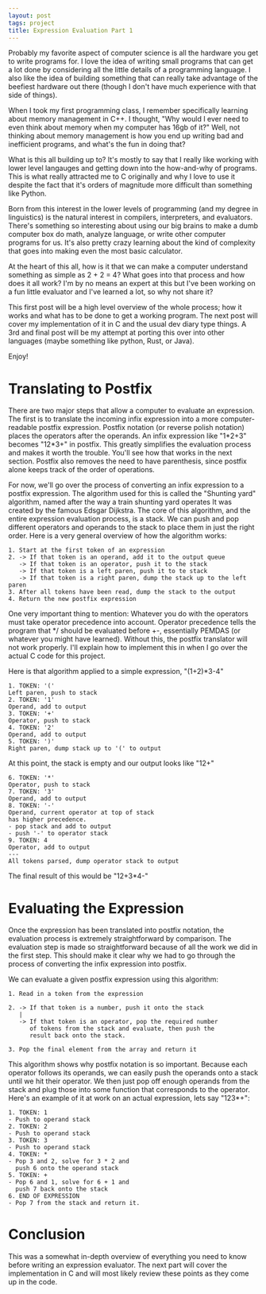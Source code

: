 ```yaml
---
layout: post
tags: project
title: Expression Evaluation Part 1
---
```


Probably my favorite aspect of computer science is all the hardware you get to write
programs for.  I love the idea of writing small programs that can get a lot done by 
considering all the little details of a programming language.  I also like the idea
of building something that can really take advantage of the beefiest hardware out there 
(though I don't have much experience with that side of things). 

When I took my first programming class, I remember specifically learning about memory management
in C++.  I thought, "Why would I ever need to even think about memory when my computer has 16gb of
it?"  Well, not thinking about memory management is how you end up writing bad and inefficient 
programs, and what's the fun in doing that?

What is this all building up to?  It's mostly to say that I really like working with lower
level langauges and getting down into the how-and-why of programs.  This is what really 
attracted me to C originally and why I love to use it despite the fact that it's orders of
magnitude more difficult than something like Python.  

Born from this interest in the lower levels of programming (and my degree in linguistics) is
the natural interest in compilers, interpreters, and evaluators.  There's something so interesting
about using our big brains to make a dumb computer box do math, analyze language, or write other
computer programs for us.  It's also pretty crazy learning about the kind of complexity that goes 
into making even the most basic calculator.  

At the heart of this all, how is it that we can make a computer understand something as simple as
2 + 2 = 4? What goes into that process and how does it all work?  I'm by no means an expert at this
but I've been working on a fun little evaluator and I've learned a lot, so why not share it?  

This first post will be a high level overview of the whole process; how it works and what has to be 
done to get a working program.  The next post will cover my implementation of it in C and the usual
dev diary type things.  A 3rd and final post will be my attempt at porting this over into other languages
(maybe something like python, Rust, or Java). 

Enjoy!


# Translating to Postfix

There are two major steps that allow a computer to evaluate an expression.  The first is to translate
the incoming infix expression into a more computer-readable postfix expression.
Postfix notation (or reverse polish notation) places the operators after the operands.  An infix expression
like "1\*2+3" becomes "12\*3+" in postfix.  This greatly simplifies the evaluation process and makes it worth
the trouble.  You'll see how that works in the next section.  Postfix also removes the need to have parenthesis,
since postfix alone keeps track of the order of operations.  

For now, we'll go over the process of converting an infix expression to a postfix expression.  The algorithm 
used for this is called the "Shunting yard" algorithm, named after the way a train shunting yard operates
It was created by the famous Edsgar Dijkstra.  The core of this algorithm, and the entire expression evaluation 
process, is a stack.  We can push and pop different operators and operands to the stack to place them in just 
the right order. Here is a very general overview of how the algorithm works:

    1. Start at the first token of an expression
    2. -> If that token is an operand, add it to the output queue
       -> If that token is an operator, push it to the stack
       -> If that token is a left paren, push it to te stack
       -> If that token is a right paren, dump the stack up to the left paren
    3. After all tokens have been read, dump the stack to the output
    4. Return the new postfix expression

One very important thing to mention: Whatever you do with the operators must take operator precedence into account. 
Operator precedence tells the program that \*/ should be evaluated before +-, essentially PEMDAS (or whatever you might
have learned).  Without this, the postfix translator will not work properly.  I'll explain how to implement this in 
when I go over the actual C code for this project. 

Here is that algorithm applied to a simple expression, "(1+2)\*3-4"

    1. TOKEN: '('
    Left paren, push to stack
    2. TOKEN: '1'
    Operand, add to output
    3. TOKEN: '+'
    Operator, push to stack
    4. TOKEN: '2'
    Operand, add to output
    5. TOKEN: ')'
    Right paren, dump stack up to '(' to output

At this point, the stack is empty and our output looks like "12+"

    6. TOKEN: '*'
    Operator, push to stack
    7. TOKEN: '3'
    Operand, add to output
    8. TOKEN: '-'
    Operand, current operator at top of stack 
    has higher precedence.
    - pop stack and add to output
    - push '-' to operator stack
    9. TOKEN: 4
    Operator, add to output
    ---
    All tokens parsed, dump operator stack to output

The final result of this would be "12+3\*4-"


# Evaluating the Expression

Once the expression has been translated into postfix notation, the evaluation process is extremely straightforward by 
comparison.  The evaluation step
is made so straightforward because of all the work we did in the first step.  This should make it clear why we had to go 
through the process of converting
the infix expression into postfix.  

We can evaluate a given postfix expression using this algorithm:

    1. Read in a token from the expression 
    
    2. -> If that token is a number, push it onto the stack
       |
       -> If that token is an operator, pop the required number 
          of tokens from the stack and evaluate, then push the 
          result back onto the stack.
    
    3. Pop the final element from the array and return it

This algorithm shows why postfix notation is so important.  Because each operator follows its operands, we can easily
push the operands onto a stack until we hit their operator.  We then just pop off enough operands from the stack and
plug those into some function that corresponds to the operator.  Here's an example of it at work on an actual
expression, lets say "123\*+":

    1. TOKEN: 1
    - Push to operand stack
    2. TOKEN: 2
    - Push to operand stack
    3. TOKEN: 3
    - Push to operand stack
    4. TOKEN: *
    - Pop 3 and 2, solve for 3 * 2 and 
      push 6 onto the operand stack
    5. TOKEN: +
    - Pop 6 and 1, solve for 6 + 1 and
      push 7 back onto the stack
    6. END OF EXPRESSION
    - Pop 7 from the stack and return it.


# Conclusion

This was a somewhat in-depth overview of everything you need to know before writing an expression evaluator. 
The next part will cover the implementation in C and will most likely review these points as they come up in
the code.  

